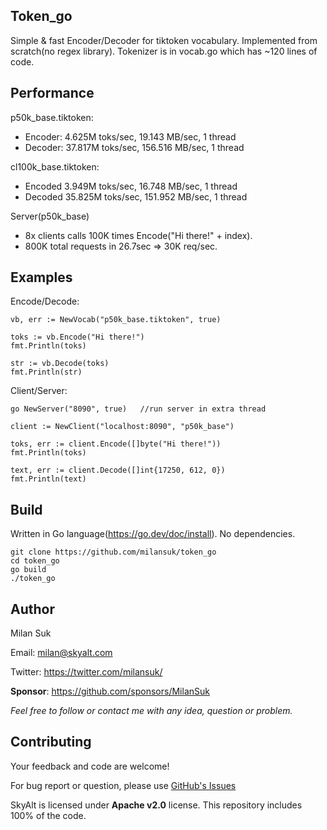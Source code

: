 ## Token_go
Simple & fast Encoder/Decoder for tiktoken vocabulary.
Implemented from scratch(no regex library). Tokenizer is in vocab.go which has ~120 lines of code.



## Performance
p50k_base.tiktoken:
- Encoder: 4.625M toks/sec, 19.143 MB/sec, 1 thread
- Decoder: 37.817M toks/sec, 156.516 MB/sec, 1 thread

cl100k_base.tiktoken:
- Encoded 3.949M toks/sec, 16.748 MB/sec, 1 thread
- Decoded 35.825M toks/sec, 151.952 MB/sec, 1 thread

Server(p50k_base)
- 8x clients calls 100K times Encode("Hi there!" + index).
- 800K total requests in 26.7sec => 30K req/sec.



## Examples
Encode/Decode:
<pre><code>vb, err := NewVocab("p50k_base.tiktoken", true)

toks := vb.Encode("Hi there!")
fmt.Println(toks)

str := vb.Decode(toks)
fmt.Println(str)
</code></pre>

Client/Server:
<pre><code>go NewServer("8090", true)   //run server in extra thread

client := NewClient("localhost:8090", "p50k_base")

toks, err := client.Encode([]byte("Hi there!"))
fmt.Println(toks)

text, err := client.Decode([]int{17250, 612, 0})
fmt.Println(text)
</code></pre>



## Build
Written in Go language(https://go.dev/doc/install). No dependencies.

<pre><code>git clone https://github.com/milansuk/token_go
cd token_go
go build
./token_go
</code></pre>



## Author
Milan Suk

Email: milan@skyalt.com

Twitter: https://twitter.com/milansuk/

**Sponsor**: https://github.com/sponsors/MilanSuk

*Feel free to follow or contact me with any idea, question or problem.*



## Contributing
Your feedback and code are welcome!

For bug report or question, please use [GitHub's Issues](https://github.com/skyaltlabs/skyalt/issues)

SkyAlt is licensed under **Apache v2.0** license. This repository includes 100% of the code.
